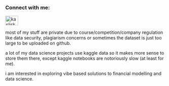 <h3 align="left">Connect with me:</h3>
<p align="left">
<a href="https://twitter.com/kaslisk" target="blank"><img align="center" src="https://raw.githubusercontent.com/rahuldkjain/github-profile-readme-generator/master/src/images/icons/Social/twitter.svg" alt="kaslisk" height="30" width="40" /></a>
</p>

most of my stuff are private due to course/competition/company regulation like data security, plagiarism concerns or sometimes the dataset is just too large to be uploaded on github.

a lot of my data science projects use kaggle data so it makes more sense to store them there, except kaggle notebooks are notoriously slow (at least for me).

i am interested in exploring vibe based solutions to financial modelling and data science.
